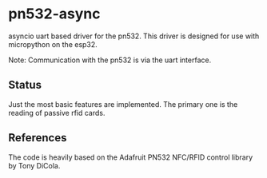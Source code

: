 # pn532-async
asyncio uart based driver for the pn532. This driver is designed for use with micropython on the esp32.

Note: Communication with the pn532 is via the uart interface.


## Status
Just the most basic features are implemented. The primary one is the reading of passive rfid cards.

## References

The code is heavily based on the Adafruit PN532 NFC/RFID control library by Tony DiCola.


